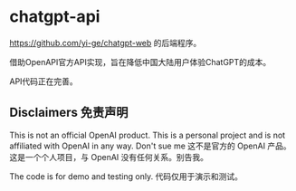 # chatgpt-api

<https://github.com/yi-ge/chatgpt-web> 的后端程序。

借助OpenAPI官方API实现，旨在降低中国大陆用户体验ChatGPT的成本。

API代码正在完善。

## Disclaimers 免责声明

This is not an official OpenAI product. This is a personal project and is not affiliated with OpenAI in any way. Don't sue me
这不是官方的 OpenAI 产品。这是一个个人项目，与 OpenAI 没有任何关系。别告我。

The code is for demo and testing only.
代码仅用于演示和测试。
